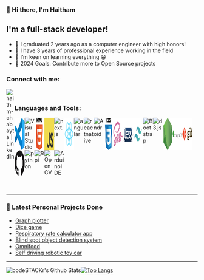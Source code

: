 ### 👋 Hi there, I'm Haitham

## I'm a full-stack developer!

- 🔭 I graduated 2 years ago as a computer engineer with high honors! 
- 👯 I have 3 years of professional experience working in the field
- 🌱 I’m keen on learning everything 😁
- 🥅 2024 Goals: Contribute more to Open Source projects

### Connect with me:

[<img align="left" alt="haithm-chabayta | LinkedIn" width="22px" src="https://cdn.jsdelivr.net/npm/simple-icons@v3/icons/linkedin.svg" />][linkedin]

<br />

### Languages and Tools:

<div style="display: flex; flex-wrap:wrap">
  
<img align="left" alt="Visual Studio Code" width="26px" src="https://raw.githubusercontent.com/github/explore/80688e429a7d4ef2fca1e82350fe8e3517d3494d/topics/visual-studio-code/visual-studio-code.png" />

<img align="left" alt="Visual Studio" width="26px" src="https://upload.wikimedia.org/wikipedia/commons/thumb/2/2c/Visual_Studio_Icon_2022.svg/2048px-Visual_Studio_Icon_2022.svg.png" />

<img align="left" alt="html5" width="26px" src="https://raw.githubusercontent.com/github/explore/80688e429a7d4ef2fca1e82350fe8e3517d3494d/topics/html/html.png" />

<img align="left" alt="javascript" width="26px" src="https://raw.githubusercontent.com/github/explore/80688e429a7d4ef2fca1e82350fe8e3517d3494d/topics/javascript/javascript.png" />

<img align="left" alt="next.js" width="26px" src="https://static-00.iconduck.com/assets.00/next-js-icon-512x512-zuauazrk.png" />

<img align="left" alt="react" width="26px" src="https://raw.githubusercontent.com/github/explore/80688e429a7d4ef2fca1e82350fe8e3517d3494d/topics/react/react.png" />

<img align="left" alt="angular" width="26px" src="https://angular.io/assets/images/logos/angular/angular.png" />

<img align="left" alt="reactnative" width="26px" src="https://raw.githubusercontent.com/kristerkari/react-native-svg-transformer/HEAD/images/react-native-logo.png" />

<img align="left" alt="Android" width="26px" src="https://cdn4.iconfinder.com/data/icons/logos-3/228/android-512.png" />


<img align="left" alt="CSS3" width="26px" src="https://raw.githubusercontent.com/github/explore/80688e429a7d4ef2fca1e82350fe8e3517d3494d/topics/css/css.png" />
<img align="left" alt="Sass" width="26px" src="https://raw.githubusercontent.com/github/explore/80688e429a7d4ef2fca1e82350fe8e3517d3494d/topics/sass/sass.png" />
<img align="left" alt="Less" width="26px" src="https://raw.githubusercontent.com/github/explore/80688e429a7d4ef2fca1e82350fe8e3517d3494d/topics/less/less.png"/>
<img align="left" alt="Tailwind"  width="26px" src="https://raw.githubusercontent.com/github/explore/80688e429a7d4ef2fca1e82350fe8e3517d3494d/topics/tailwind/tailwind.png"/>
<img align="left" alt="Bootstrap" width="26px" src="https://camo.githubusercontent.com/bec2c92468d081617cb3145a8f3d8103e268bca400f6169c3a68dc66e05c971e/68747470733a2f2f76352e676574626f6f7473747261702e636f6d2f646f63732f352e302f6173736574732f6272616e642f626f6f7473747261702d6c6f676f2d736861646f772e706e67" />


<img align="left" alt="d3.js" width="26px" src="https://raw.githubusercontent.com/d3/d3-logo/master/d3.png"/>

<img align="left" alt="node.js" width="26px" src="https://raw.githubusercontent.com/github/explore/80688e429a7d4ef2fca1e82350fe8e3517d3494d/topics/nodejs/nodejs.png" />

<img align="left" alt="mongodb" width="26px" src="https://raw.githubusercontent.com/github/explore/80688e429a7d4ef2fca1e82350fe8e3517d3494d/topics/mongodb/mongodb.png" />

<img align="left" alt="Git" width="26px" src="https://raw.githubusercontent.com/github/explore/80688e429a7d4ef2fca1e82350fe8e3517d3494d/topics/git/git.png" />
<img align="left" alt="github" width="26px" src="https://raw.githubusercontent.com/github/explore/78df643247d429f6cc873026c0622819ad797942/topics/github/github.png" />

<img align="left" alt="python" width="26px" src="https://cdn.iconscout.com/icon/free/png-512/python-1-226045.png" />
<img align="left" alt="Rpi" width="26px" src="https://cdn.iconscout.com/icon/free/png-512/raspberry-pi-3-569254.png" />
<img align="left" alt="OpenCV" width="26px" src="https://upload.wikimedia.org/wikipedia/commons/3/32/OpenCV_Logo_with_text_svg_version.svg" />
<img align="left" alt="ArduinoIDE" width="26px" src="https://cdn.iconscout.com/icon/free/png-512/arduino-1-226076.png" />
  
 </div>

<br />
<br />

---

### 📕 Latest Personal Projects Done

<!-- PROJECTS-LIST:START -->

- [Graph plotter](https://github.com/haitham-chabayta/Polynomial-Equations-Graph-Plotter)
- [Dice game](https://github.com/haitham-chabayta/Dice-game)
- [Respiratory rate calculator app](https://github.com/haitham-chabayta/contactless-respiratory-rate-measurement-app)
- [Blind spot object detection system](https://github.com/haitham-chabayta/blind-spot-detection)
- [Omnifood](https://github.com/haitham-chabayta/Omnifood)
- [Self driving robotic toy car](https://github.com/haitham-chabayta/self-driving-toy-car)

<!-- PROJECTS-LIST:END -->

---

<img align="left" alt="codeSTACKr's Github Stats" src="https://github-readme-stats.vercel.app/api?username=haitham-chabayta&show_icons=true&hide_border=true&hide=prs,issues" />

[![Top Langs](https://github-readme-stats.vercel.app/api/top-langs/?username=haitham-chabayta)](https://github.com/haitham-chabayta/github-readme-stats)

[linkedin]: https://www.linkedin.com/in/haitham-chabayta/
[webdevplaylist]: https://www.youtube.com/playlist?list=PLkwxH9e_vrAJ0WbEsFA9W3I1W-g_BTsbt
[jsplaylist]: https://www.youtube.com/playlist?list=PLkwxH9e_vrALRJKu7wfXby3MKeflhTu6B
[cssplaylist]: https://www.youtube.com/playlist?list=PLkwxH9e_vrALSdvZuEh6gqQdmDoDIoqz4
[reactplaylist]: https://www.youtube.com/playlist?list=PLkwxH9e_vrAK4TdffpxKY3QGyHCpxFcQ0
